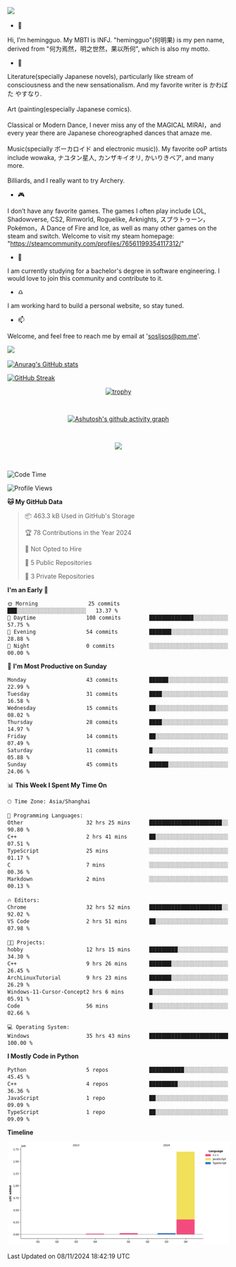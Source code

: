![](https://github.com/hemingguo/hemingguo/blob/main/butterfly_smile.png)

- 👋
  
Hi, I’m hemingguo. My MBTI is INFJ. "hemingguo"(何明果) is my pen name, derived from "何为焉然，明之世然，果以所何", which is also my motto.



- 🎨
  

Literature(specially Japanese novels), particularly like stream of consciousness and the new sensationalism. And my favorite writer is かわばた やすなり. <br><br>
Art (painting(especially Japanese comics). <br><br>
Classical or Modern Dance, I never miss any of the MAGICAL MIRAI，and every year there are Japanese choreographed dances that amaze me. <br><br>
Music(specially ボーカロイド and electronic music)). My favorite ooP artists include wowaka, ナユタン星人, カンザキイオリ, かいりきベア, and many more. <br><br>
Billiards, and I really want to try Archery.



- 🎮 


I don’t have any favorite games. The games I often play include LOL, Shadowverse, CS2, Rimworld, Roguelike, Arknights, スプラトゥーン，Pokémon，A Dance of Fire and Ice, as well as many other games on the steam and switch. Welcome to visit my steam homepage: "https://steamcommunity.com/profiles/76561199354117312/"



- 🌱



I am currently studying for a bachelor's degree in software engineering. I would love to join this community and contribute to it.



- ♎ 


I am working hard to build a personal website, so stay tuned.



- 📫 


Welcome, and feel free to reach me by email at 'sosljsos@pm.me'.


![](http://antzuhl.cn:4000/get/@hemingguo.readme)

[![Anurag's GitHub stats](https://github-readme-stats.vercel.app/api?username=hemingguo&show_icons=true&count_private=true&theme=aura&hide_border=true&icon_color=FF4500&text_color=76EE00)](https://github.com/anuraghazra/github-readme-stats)    



[![GitHub Streak](https://github-readme-streak-stats.herokuapp.com/?user=hemingguo&hide_border=true&theme=tokyonight)](https://git.io/streak-stats)

<div align="center">

[![trophy](https://github-profile-trophy.vercel.app/?username=hemingguo&theme=dracula)](https://github.com/ryo-ma/github-profile-trophy)

<br>

[![Ashutosh's github activity graph](https://github-readme-activity-graph.vercel.app/graph?username=hemingguo&theme=tokyo-night&hide_border=true)](https://github.com/ashutosh00710/github-readme-activity-graph)

</div>

<br>

<p align="center">
  <a href="https://skillicons.dev">
    <img src="https://skillicons.dev/icons?i=cpp,c,vim,py,clion,github,git,docker,java,js,idea,linux,md,matlab,nodejs,obsidian,pycharm,pytorch,qt,react,stackoverflow,unreal,unity,vscode,vue,windows" />
  </a>
</p>

<br>

<!--START_SECTION:waka-->
![Code Time](http://img.shields.io/badge/Code%20Time-1%2C546%20hrs%2040%20mins-blue)

![Profile Views](http://img.shields.io/badge/Profile%20Views-90-blue)

**🐱 My GitHub Data** 

> 📦 463.3 kB Used in GitHub's Storage 
 > 
> 🏆 78 Contributions in the Year 2024
 > 
> 🚫 Not Opted to Hire
 > 
> 📜 5 Public Repositories 
 > 
> 🔑 3 Private Repositories 
 > 
**I'm an Early 🐤** 

```text
🌞 Morning                25 commits          ███░░░░░░░░░░░░░░░░░░░░░░   13.37 % 
🌆 Daytime                108 commits         ██████████████░░░░░░░░░░░   57.75 % 
🌃 Evening                54 commits          ███████░░░░░░░░░░░░░░░░░░   28.88 % 
🌙 Night                  0 commits           ░░░░░░░░░░░░░░░░░░░░░░░░░   00.00 % 
```
📅 **I'm Most Productive on Sunday** 

```text
Monday                   43 commits          ██████░░░░░░░░░░░░░░░░░░░   22.99 % 
Tuesday                  31 commits          ████░░░░░░░░░░░░░░░░░░░░░   16.58 % 
Wednesday                15 commits          ██░░░░░░░░░░░░░░░░░░░░░░░   08.02 % 
Thursday                 28 commits          ████░░░░░░░░░░░░░░░░░░░░░   14.97 % 
Friday                   14 commits          ██░░░░░░░░░░░░░░░░░░░░░░░   07.49 % 
Saturday                 11 commits          █░░░░░░░░░░░░░░░░░░░░░░░░   05.88 % 
Sunday                   45 commits          ██████░░░░░░░░░░░░░░░░░░░   24.06 % 
```


📊 **This Week I Spent My Time On** 

```text
🕑︎ Time Zone: Asia/Shanghai

💬 Programming Languages: 
Other                    32 hrs 25 mins      ███████████████████████░░   90.80 % 
C++                      2 hrs 41 mins       ██░░░░░░░░░░░░░░░░░░░░░░░   07.51 % 
TypeScript               25 mins             ░░░░░░░░░░░░░░░░░░░░░░░░░   01.17 % 
C                        7 mins              ░░░░░░░░░░░░░░░░░░░░░░░░░   00.36 % 
Markdown                 2 mins              ░░░░░░░░░░░░░░░░░░░░░░░░░   00.13 % 

🔥 Editors: 
Chrome                   32 hrs 52 mins      ███████████████████████░░   92.02 % 
VS Code                  2 hrs 51 mins       ██░░░░░░░░░░░░░░░░░░░░░░░   07.98 % 

🐱‍💻 Projects: 
hobby                    12 hrs 15 mins      █████████░░░░░░░░░░░░░░░░   34.30 % 
C++                      9 hrs 26 mins       ███████░░░░░░░░░░░░░░░░░░   26.45 % 
ArchLinuxTutorial        9 hrs 23 mins       ███████░░░░░░░░░░░░░░░░░░   26.29 % 
Windows-11-Cursor-Concept2 hrs 6 mins        █░░░░░░░░░░░░░░░░░░░░░░░░   05.91 % 
Code                     56 mins             █░░░░░░░░░░░░░░░░░░░░░░░░   02.66 % 

💻 Operating System: 
Windows                  35 hrs 43 mins      █████████████████████████   100.00 % 
```

**I Mostly Code in Python** 

```text
Python                   5 repos             ███████████░░░░░░░░░░░░░░   45.45 % 
C++                      4 repos             █████████░░░░░░░░░░░░░░░░   36.36 % 
JavaScript               1 repo              ██░░░░░░░░░░░░░░░░░░░░░░░   09.09 % 
TypeScript               1 repo              ██░░░░░░░░░░░░░░░░░░░░░░░   09.09 % 
```



**Timeline**

![Lines of Code chart](https://raw.githubusercontent.com/hemingguo/hemingguo/main/assets/bar_graph.png)


 Last Updated on 08/11/2024 18:42:19 UTC
<!--END_SECTION:waka-->
<!---
hemingguo/hemingguo is a ✨ special ✨ repository because its `README.md` (this file) appears on your GitHub profile.
You can click the Preview link to take a look at your changes.
--->
